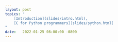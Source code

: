 ```yaml
---
layout: post
topics: "
    [Introduction](slides/intro.html), 
    [C for Python programmers](slides/python.html)
"
date:   2022-01-25 08:00:00 -0800
---
```

